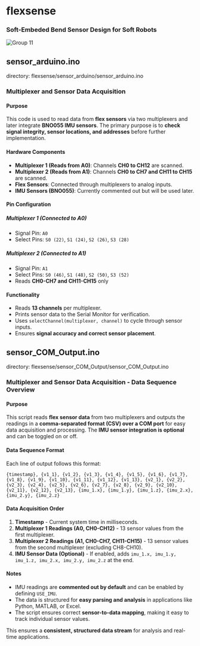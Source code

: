 # flexsense
### Soft-Embeded Bend Sensor Design for Soft Robots

![Group 11](https://github.com/user-attachments/assets/4b479f9a-4187-46e0-b929-e390433f8c2d)

## sensor_arduino.ino
directory: flexsense/sensor_arduino/sensor_arduino.ino
### Multiplexer and Sensor Data Acquisition

#### Purpose
This code is used to read data from **flex sensors** via two multiplexers and later integrate **BNO055 IMU sensors**. The primary purpose is to **check signal integrity, sensor locations, and addresses** before further implementation.

#### Hardware Components
- **Multiplexer 1 (Reads from A0)**: Channels **CH0 to CH12** are scanned.
- **Multiplexer 2 (Reads from A1)**: Channels **CH0 to CH7 and CH11 to CH15** are scanned.
- **Flex Sensors**: Connected through multiplexers to analog inputs.
- **IMU Sensors (BNO055)**: Currently commented out but will be used later.

#### Pin Configuration
##### **Multiplexer 1 (Connected to A0)**
- Signal Pin: `A0`
- Select Pins: `S0 (22)`, `S1 (24)`, `S2 (26)`, `S3 (28)`

##### **Multiplexer 2 (Connected to A1)**
- Signal Pin: `A1`
- Select Pins: `S0 (46)`, `S1 (48)`, `S2 (50)`, `S3 (52)`
- Reads **CH0-CH7 and CH11-CH15** only

#### Functionality
- Reads **13 channels** per multiplexer.
- Prints sensor data to the Serial Monitor for verification.
- Uses `selectChannel(multiplexer, channel)` to cycle through sensor inputs.
- Ensures **signal accuracy and correct sensor placement**.



## sensor_COM_Output.ino
directory: flexsense/sensor_COM_Output/sensor_COM_Output.ino
### Multiplexer and Sensor Data Acquisition - Data Sequence Overview

#### Purpose
This script reads **flex sensor data** from two multiplexers and outputs the readings in a **comma-separated format (CSV) over a COM port** for easy data acquisition and processing. The **IMU sensor integration is optional** and can be toggled on or off.

#### Data Sequence Format
Each line of output follows this format:
```
{timestamp}, {v1_1}, {v1_2}, {v1_3}, {v1_4}, {v1_5}, {v1_6}, {v1_7}, {v1_8}, {v1_9}, {v1_10}, {v1_11}, {v1_12}, {v1_13}, {v2_1}, {v2_2}, {v2_3}, {v2_4}, {v2_5}, {v2_6}, {v2_7}, {v2_8}, {v2_9}, {v2_10}, {v2_11}, {v2_12}, {v2_13}, {imu_1.x}, {imu_1.y}, {imu_1.z}, {imu_2.x}, {imu_2.y}, {imu_2.z}
```

#### Data Acquisition Order
1. **Timestamp** - Current system time in milliseconds.
2. **Multiplexer 1 Readings (A0, CH0-CH12)** - 13 sensor values from the first multiplexer.
3. **Multiplexer 2 Readings (A1, CH0-CH7, CH11-CH15)** - 13 sensor values from the second multiplexer (excluding CH8-CH10).
4. **IMU Sensor Data (Optional)** - If enabled, adds `imu_1.x, imu_1.y, imu_1.z, imu_2.x, imu_2.y, imu_2.z` at the end.

#### Notes
- IMU readings are **commented out by default** and can be enabled by defining `USE_IMU`.
- The data is structured for **easy parsing and analysis** in applications like Python, MATLAB, or Excel.
- The script ensures correct **sensor-to-data mapping**, making it easy to track individual sensor values.

This ensures a **consistent, structured data stream** for analysis and real-time applications.


